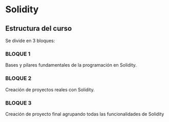 # Solidity

## Estructura del curso

Se divide en 3 bloques:

### BLOQUE 1
Bases y pilares fundamentales de la programación en Solidity.


### BLOQUE 2
Creación de proyectos reales con Solidity.


### BLOQUE 3
Creación de proyecto final agrupando todas las funcionalidades de Solidity
